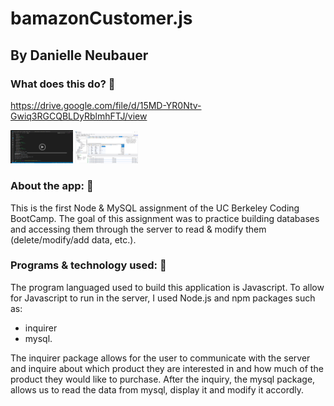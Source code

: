 # bamazonCustomer.js
## By Danielle Neubauer 

### What does this do? :hear_no_evil:

<https://drive.google.com/file/d/15MD-YR0Ntv-Gwiq3RGCQBLDyRblmhFTJ/view>

<img src='/Video of flow/screenshotofvid.png' width=100>
    
<img src="/Video of flow/MySQLscreenshot.png" width=100>


### About the app: :see_no_evil:

This is the first Node & MySQL assignment of the UC Berkeley Coding BootCamp. The goal of this assignment was to practice building databases and accessing them through the server to read & modify them (delete/modify/add data, etc.). 

### Programs & technology used: :speak_no_evil:

The program languaged used to build this application is Javascript. To allow for Javascript to run in the server, I used Node.js and npm packages such as: 

* inquirer 
* mysql. 

The inquirer package allows for the user to communicate with the server and inquire about which product they are interested in and how much of the product they would like to purchase. After the inquiry, the mysql package, allows us to read the data from mysql, display it and modify it accordly. 